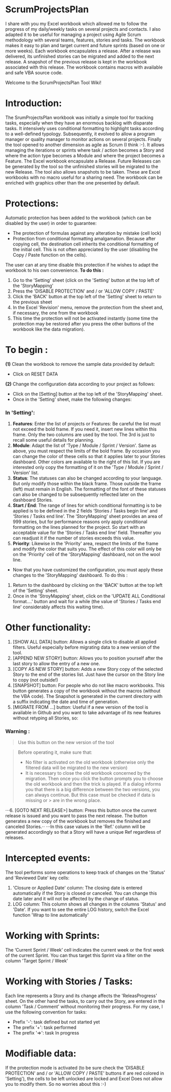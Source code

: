 # ScrumProjectsPlan
I share with you my Excel workbook which allowed me to follow the progress of my daily/weekly tasks on several projects and contacts. I also adapted it to be useful for managing a project using Agile Scrum methodology with several teams, features, stories and tasks. The workbook makes it easy to plan and target current and future sprints (based on one or more weeks). Each workbook encapsulates a release. After a release was delivered, its unfinished stories can be migrated and added to the next release. A snapshot of the previous release is kept in the workbook associated with this release.
The workbook contains macros with available and safe VBA source code.

Welcome to the ScrumProjectsPlan Tool Wiki!

# Introduction:
The SrumProjectsPlan workbook was initially a simple tool for tracking tasks, especially when they have an enormous backlog with disparate tasks.
It intensively uses conditional formatting to highlight tasks according to a well-defined typology.
Subsequently, it evolved to allow a program manager or quality manager to monitor actions on several projects.
Finally the tool opened to another dimension as agile as Scrum (I think :-). It allows managing the iterations or sprints where task / action becomes a Story and where the action type becomes a Module and where the project becomes a Feature.
The Excel workbook encapsulate a Release. Future Releases can be generated by the tool so the unfinished stories will be migrated to the new Release.
The tool also allows snapshots to be taken. These are Excel workbooks with no macro useful for a sharing need.
The workbook can be enriched with graphics other than the one presented by default.

# Protections:
Automatic protection has been added to the workbook (which can be disabled by the user) in order to guarantee:
* The protection of formulas against any alteration by mistake (cell lock)
* Protection from conditional formatting amalgamation. Because after copying cell, the destination cell inherits the conditional formatting of the initial cell. This is not often appreciated by the user (disabling the Copy / Paste function on the cells).

The user can at any time disable this protection if he wishes to adapt the workbook to his own convenience.
**To do this :**
1. Go to the 'Setting' sheet (click on the 'Setting' button at the top left of the 'StoryMapping'
1. Press the 'DISABLE PROTECTION' and / or 'ALLOW COPY / PASTE'
1. Click the 'BACK' button at the top left of the 'Setting' sheet to return to the previous sheet
1. In the Excel 'Revision' menu, remove the protection from the sheet and, if necessary, the one from the workbook
1. This time the protection will not be activated instantly (some time the protection may be restored after you press the other buttons of the workbook like the data migration).

 
# To begin :

**(1)** Clean the workbook to remove the sample data provided by default:

* Click on RESET DATA

**(2)** Change the configuration data according to your project as follows:

+ Click on the [Setting] button at the top left of the 'StoryMapping' sheet.
+ Once in the 'Setting' sheet, make the following changes:

### In 'Setting':

1. **Features**: Enter the list of projects or Features: Be careful the list must not exceed the bold frame. If you need it, insert new lines within this frame.
Only the two columns are used by the tool. The 3rd is just to recall some useful details for planning.
1. **Module**: Adapt the list of 'Type / Module / Sprint / Version'. Same as above, you must respect the limits of the bold frame.
By occasion you can change the color of these cells so that it applies later to your Stories dashboard.
Other colors are available to the right of this list. If you are interested only copy the formatting of it on the 'Type / Module / Sprint / Version' list.
1. **Status**: The statuses can also be changed according to your language. But only modify those within the black frame. Those outside the frame (left) must remain in English.
The formatting of the font of these statuses can also be changed to be subsequently reflected later on the dashboard Stories.
1. **Start / End**: The range of lines for which conditional formatting is to be applied is to be defined in the 2 fields ‘Stories / Tasks begin line’ and ‘Stories / Tasks end line’.
The ‘StoryMapping’ sheet provides an area of 999 stories, but for performance reasons only apply conditional formatting on the lines planned for the project. So start with an acceptable value for the 'Stories / Tasks end line' field. Thereafter you can readjust it if the number of stories exceeds this value.
1. **Priority**: Likewise in the 'Priority' area, respect the limits of the frame and modify the color that suits you. The effect of this color will only be on the 'Priority' cell of the 'StoryMapping' dashboard, not on the wool line.
 
+ Now that you have customized the configuration, you must apply these changes to the 'StoryMapping' dashboard. To do this :
1. Return to the dashboard by clicking on the 'BACK' button at the top left of the 'Setting' sheet.
1. Once in the 'StroyMapping' sheet, click on the 'UPDATE ALL Conditional format....' button and wait for a while (the value of 'Stories / Tasks end line' considerably affects this waiting time).

# Other functionality:
1. [SHOW ALL DATA] button: Allows a single click to disable all applied filters. Useful especially before migrating data to a new version of the tool.
1. [APPEND NEW STORY] button: Allows you to position yourself after the last story to allow the entry of a new one.
1. [COPY AS NEW STORY] button: Adds a new Story copy of the selected Story to the end of the stories list. Just have the cursor on the Story line to copy (not outside!)
1. [SNAPSHOT] button: For people who do not like macro workbooks. This button generates a copy of the workbook without the macros (without the VBA code). The Snapshot is generated in the current directory with a suffix indicating the date and time of generation.
1. [MIGRATE FROM ...] button: Useful if a new version of the tool is available in Github and you want to take advantage of its new features without retyping all Stories, so:

### Warning :

>Use this button on the new version of the tool

>Before operating it, make sure that:
>* No filter is activated on the old workbook (otherwise only the filtered data will be migrated to the new version)
>* It is necessary to close the old workbook concerned by the migration.
>Then once you click the button prompts you to choose the old workbook and then the trick is played.
>If a dialog informs you that there is a big difference between the two versions, you can always continue. But this case must be checked if data is missing or >
are in the wrong place.

⋅⋅⋅6. [GOTO NEXT RELEASE>] button: Press this button once the current release is issued and you want to pass the next release. The button generates a new copy of the workbook but removes the finished and canceled Stories.⋅⋅
⋅⋅⋅In this case values in the 'Ref.' column will be generated accordingly so that a Story will have a unique Ref regardless of releases.

# Intercepted events:

The tool performs some operations to keep track of changes on the 'Status' and 'Reviewed Date' key cells:
1. 'Closure or Applied Date' column: The closing date is entered automatically if the Story is closed or canceled. You can change this date later and it will not be affected by the change of status.
1. LOG column: This column shows all changes in the columns 'Status' and 'Date'. If you want to see the entire LOG history, switch the Excel function 'Wrap to line automatically'

# Working with Sprints:

The ‘Current Sprint / Week’ cell indicates the current week or the first week of the current Sprint.
You can thus target this Sprint via a filter on the column 'Target Sprint / Week'

# Working with Stories / Tasks:

Each line represents a Story and its change affects the 'ReleasProgress' sheet. On the other hand the tasks, to carry out the Story, are entered in the column 'Task / Comment' without monitoring their progress.
For my case, I use the following convention for tasks:
* Prefix '-': task defined but not started yet
* The prefix '+': task performed
* The prefix '=>': task In progress

# Modifiable data:
If the protection mode is activated (to be sure check the 'DISABLE PROTECTION' and / or 'ALLOW COPY / PASTE' buttons if are red colored in 'Setting'), the cells to be left unlocked are locked and Excel Does not allow you to modify them. So no worries about this :-)
